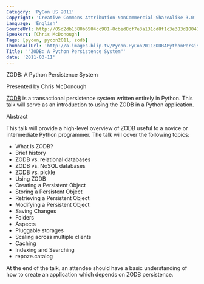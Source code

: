 ```yaml
---
Category: 'PyCon US 2011'
Copyright: 'Creative Commons Attribution-NonCommercial-ShareAlike 3.0'
Language: 'English'
SourceUrl: http://05d2db1380b6504cc981-8cbed8cf7e3a131cd8f1c3e383d10041.r93.cf2.rackcdn.com/pycon-us-2011/430_zodb-a-python-persistence-system.mp4
Speakers: [Chris McDonough]
Tags: [pycon, pycon2011, zodb]
ThumbnailUrl: 'http://a.images.blip.tv/Pycon-PyCon2011ZODBAPythonPersistenceSystem382.png'
Title: '"ZODB: A Python Persistence System"'
date: '2011-03-11'
---
```

ZODB: A Python Persistence System

Presented by Chris McDonough

[ZODB](http://zodb.org/) is a transactional persistence system written
entirely in Python. This talk will serve as an introduction to using the ZODB
in a Python application.

Abstract

This talk will provide a high-level overview of ZODB useful to a novice or
intermediate Python programmer. The talk will cover the following topics:

  * What Is ZODB? 
  * Brief history 
  * ZODB vs. relational databases 
  * ZODB vs. NoSQL databases 
  * ZODB vs. pickle 
  * Using ZODB 
  * Creating a Persistent Object 
  * Storing a Persistent Object 
  * Retrieving a Persistent Object 
  * Modifying a Persistent Object 
  * Saving Changes 
  * Folders 
  * Aspects 
  * Pluggable storages 
  * Scaling across multiple clients 
  * Caching 
  * Indexing and Searching 
  * repoze.catalog 

At the end of the talk, an attendee should have a basic understanding of how
to create an application which depends on ZODB persistence.

